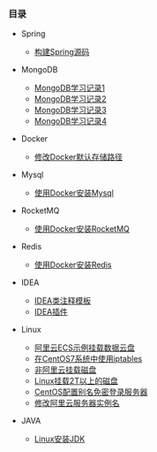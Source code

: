 ### 目录
* Spring
	* [构建Spring源码](/Spring/1.build-spring-source) 


* MongoDB
	* [MongoDB学习记录1](/MongoDB/mongo-note1)
	* [MongoDB学习记录2](/MongoDB/mongo-note2)
	* [MongoDB学习记录3](/MongoDB/mongo-note3)
	* [MongoDB学习记录4](/MongoDB/mongo-note4)


* Docker
  * [修改Docker默认存储路径](/Docker/1.modify-store-path) 


* Mysql
  * [使用Docker安装Mysql](/Mysql/install.md)


* RocketMQ
  *  [使用Docker安装RocketMQ](/RocketMQ/install)


* Redis
  * [使用Docker安装Redis](/Redis/install)


* IDEA
  * [IDEA类注释模板](/IDEA/code-template)
  * [IDEA插件](/IDEA/idea-plugin)


* Linux
  * [阿里云ECS示例挂载数据云盘](/Linux/mount_vdb)
  * [在CentOS7系统中使用iptables](/Linux/firewall)
  * [非阿里云挂载磁盘](/Linux/mount_noaliyun)
  * [Linux挂载2T以上的磁盘](/Linux/Linux挂载2T以上的磁盘)
  * [CentOS配置别名免密登录服务器](/Linux/centos_login_with_alis)
  * [修改阿里云服务器实例名](/Linux/aliyun_modify_hostname)


* JAVA
  * [Linux安装JDK](/java/JDK_install)